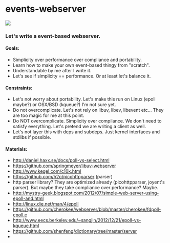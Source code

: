 events-webserver
================

![](http://i.imgur.com/ChzUb.jpg)

### Let's write a event-based webserver.

#### Goals:

 - Simplicity over performance over compliance and portability.
 - Learn how to make your own event-based thingy from "scratch".
 - Understandable by me after I write it.
 - Let's see if simplicity == performance. Or at least let's balance it.

#### Constraints:

 - Let's not worry about portability. Let's make this run on Linux (epoll maybe?) or OSX/BSD (kqueue?) I'm not sure yet.
 - Do not overcomplicate. Let's not rely on libuv, libev, libevent etc... They are too magic for me at this point.
 - Do NOT overcomplicate. Simplicity over compilance. We don't need to satisfy everything. Let's pretend we are writing a client as well.
 - Let's not layer this with deps and subdeps. Just kernel interfaces and stdlibs if possible.

#### Materials:

 - http://daniel.haxx.se/docs/poll-vs-select.html
 - https://github.com/springmeyer/libuv-webserver
 - http://www.kegel.com/c10k.html
 - https://github.com/h2o/picohttpparser (parser)
 - http parser library? They are optimized already (picohttpparser, joyent's parser). But maybe they take compliance over performance? Maybe.
 - http://mystry-geek.blogspot.com/2012/07/simple-web-server-using-epoll-and.html
 - http://linux.die.net/man/4/epoll
 - https://github.com/cherokee/webserver/blob/master/cherokee/fdpoll-epoll.c
 - http://www.eecs.berkeley.edu/~sangjin/2012/12/21/epoll-vs-kqueue.html
 - https://github.com/shenfeng/dictionary/tree/master/server
 - 


